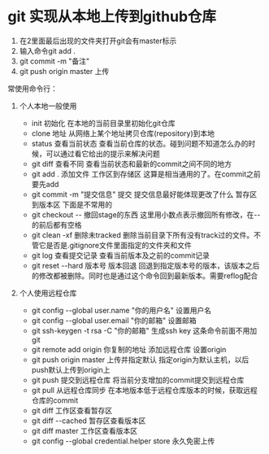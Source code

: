 # git 实现从本地上传到github仓库
1. 在2里面最后出现的文件夹打开git会有master标示
2. 输入命令git add .
3. git commit -m "备注"
4. git push origin master 上传

常使用命令行：
1. 个人本地一般使用
   - init  初始化 在本地的当前目录里初始化git仓库
   - clone 地址   从网络上某个地址拷贝仓库(repository)到本地
   - status  查看当前状态  查看当前仓库的状态。碰到问题不知道怎么办的时候，可以通过看它给出的提示来解决问题
   - git diff 查看不同  查看当前状态和最新的commit之间不同的地方
   - git add . 添加文件   工作区到存储区 这算是相当通用的了。在commit之前要先add
   - git commit -m "提交信息" 提交  提交信息最好能体现更改了什么  暂存区到版本区
   下面是不常用的
   - git checkout -- 撤回stage的东西  这里用小数点表示撤回所有修改，在--的前后都有空格
   - git clean -xf  删除未tracked  删除当前目录下所有没有track过的文件。不管它是否是.gitignore文件里面指定的文件夹和文件
   - git log 查看提交记录  查看当前版本及之前的commit记录
   - git reset --hard 版本号  版本回退  回退到指定版本号的版本，该版本之后的修改都被删除。同时也是通过这个命令回到最新版本。需要reflog配合

2. 个人使用远程仓库
   - git config --global user.name "你的用户名"  设置用户名 
   - git config --global user.email "你的邮箱" 设置邮箱
   - git ssh-keygen -t rsa -C "你的邮箱"  生成ssh key  这条命令前面不用加git
   - git remote add origin 你复制的地址 添加远程仓库 设置origin
   - git push origin master 上传并指定默认 指定origin为默认主机，以后push默认上传到origin上
   - git push  提交到远程仓库  将当前分支增加的commit提交到远程仓库
   - git pull 从远程仓库同步  在本地版本低于远程仓库版本的时候，获取远程仓库的commit
   - git diff  工作区查看暂存区
   - git diff --cached  暂存区查看版本区 
   - git diff master 工作区查看版本区
   - git config --global credential.helper store 永久免密上传



